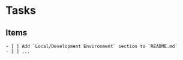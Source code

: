 # Tasks

## Items
    - [ ] Add `Local/Development Environment` section to `README.md`
    - [ ] ...